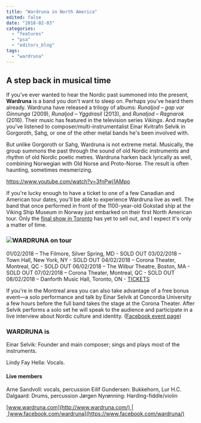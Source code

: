 ```yaml
---
title: "Wardruna in North America"
edited: false
date: "2018-02-03"
categories:
  - "features"
  - "psa"
  - "editors_blog"
tags:
  - "wardruna"
---
```


## A step back in musical time

If you've ever wanted to hear the Nordic past summoned into the present, **Wardruna** is a band you don't want to sleep on. Perhaps you've heard them already. Wardruna have released a trilogy of albums: _Runaljod – gap var Ginnunga_ (2009), _Runaljod – Yggdrasil_ (2013), and _Runaljod – Ragnarok_ (2016). Their music has featured in the television series _Vikings_. And maybe you've listened to composer/multi-instrumentalist Einar Kvitrafn Selvik in Gorgoroth, Sahg, or one of the other metal bands he's been involved with.

But unlike Gorgoroth or Sahg, Wardruna is not extreme metal. Musically, the group summons the past through the sound of old Nordic instruments and rhythm of old Nordic poetic metres. Wardruna harken back lyrically as well, combining Norwegian with Old Norse and Proto-Norse. The result is often haunting, sometimes mesmerizing.

https://www.youtube.com/watch?v=3fnPwj1AMpo

If you're lucky enough to have a ticket to one of a few Canadian and American tour dates, you'll be able to experience Wardruna live as well. The band that once performed in front of the 1100-year-old Gokstad ship at the Viking Ship Museum in Norway just embarked on their first North American tour. Only the [final show in Toronto](https://www.facebook.com/events/1718113078219123/) has yet to sell out, and I expect it's only a matter of time.

### ![](https://hellbound.ca/wp-content/uploads/2018/02/Wardruna-tour-poster-2018.jpg)WARDRUNA on tour

01/02/2018 – The Filmore, Silver Spring, MD - SOLD OUT 03/02/2018 – Town Hall, New York, NY - SOLD OUT 04/02/2018 – Corona Theater, Montreal, QC - SOLD OUT 06/02/2018 – The Wilbur Theatre, Boston, MA - SOLD OUT 07/02/2018 – Corona Theater, Montreal, QC - SOLD OUT 08/02/2018 – Danforth Music Hall, Toronto, ON - [TICKETS](https://www.ticketfly.com/event/1580750-wardruna-toronto/)

If you're in the Montreal area you can also take advantage of a free bonus event—a solo performance and talk by Einar Selvik at Concordia University a few hours before the full band takes the stage at the Corona Theater. After Selvik performs a solo set he will speak to the audience and participate in a live interview about Nordic culture and identity. ([Facebook event page](https://www.facebook.com/events/312571995929812/))

### WARDRUNA is

Einar Selvik: Founder and main composer; sings and plays most of the instruments.

Lindy Fay Hella: Vocals.

#### Live members

Arne Sandvoll: vocals, percussion Eilif Gundersen: Bukkehorn, Lur H.C. Dalgaard: Drums, percussion Jørgen Nyrønning: Harding-fiddle/violin

[www.wardruna.com](http://www.wardruna.com/) | [www.facebook.com/wardruna](https://www.facebook.com/wardruna/)

